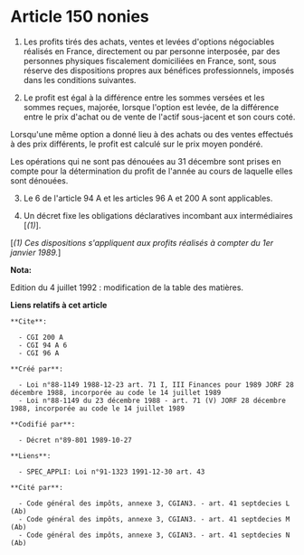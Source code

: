 # Article 150 nonies

1. Les profits tirés des achats, ventes et levées d'options négociables réalisés en France, directement ou par personne
interposée, par des personnes physiques fiscalement domiciliées en France, sont, sous réserve des dispositions propres aux
bénéfices professionnels, imposés dans les conditions suivantes.

2. Le profit est égal à la différence entre les sommes versées et les sommes reçues, majorée, lorsque l'option est levée, de
la différence entre le prix d'achat ou de vente de l'actif sous-jacent et son cours coté.

Lorsqu'une même option a donné lieu à des achats ou des ventes effectués à des prix différents, le profit est calculé sur le
prix moyen pondéré.

Les opérations qui ne sont pas dénouées au 31 décembre sont prises en compte pour la détermination du profit de l'année au
cours de laquelle elles sont dénouées.

3. Le 6 de l'article 94 A et les articles 96 A et 200 A sont applicables.

4. Un décret fixe les obligations déclaratives incombant aux intermédiaires [*(1)*].

[*(1) Ces dispositions s'appliquent aux profits réalisés à compter du 1er janvier 1989.*]

**Nota:**

Edition du 4 juillet 1992 : modification de la table des matières.

**Liens relatifs à cet article**

	**Cite**:

	  - CGI 200 A
	  - CGI 94 A 6
	  - CGI 96 A

	**Créé par**:

	  - Loi n°88-1149 1988-12-23 art. 71 I, III Finances pour 1989 JORF 28 décembre 1988, incorporée au code le 14 juillet 1989
	  - Loi n°88-1149 du 23 décembre 1988 - art. 71 (V) JORF 28 décembre 1988, incorporée au code le 14 juillet 1989

	**Codifié par**:

	  - Décret n°89-801 1989-10-27

	**Liens**:

	  - SPEC_APPLI: Loi n°91-1323 1991-12-30 art. 43

	**Cité par**:

	  - Code général des impôts, annexe 3, CGIAN3. - art. 41 septdecies L (Ab)
	  - Code général des impôts, annexe 3, CGIAN3. - art. 41 septdecies M (Ab)
	  - Code général des impôts, annexe 3, CGIAN3. - art. 41 septdecies N (Ab)
